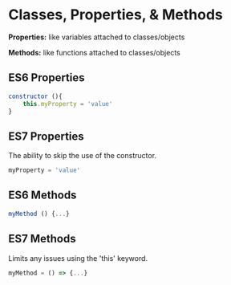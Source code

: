 # Classes, Properties, & Methods
**Properties:** like variables attached to classes/objects

**Methods:** like functions attached to classes/objects

## ES6 Properties
```js
constructor (){
    this.myProperty = 'value'
}
```

## ES7 Properties
The ability to skip the use of the constructor.
```js
myProperty = 'value'
```

## ES6 Methods
```js
myMethod () {...}
```

## ES7 Methods
Limits any issues using the 'this' keyword.
```js
myMethod = () => {...}
```